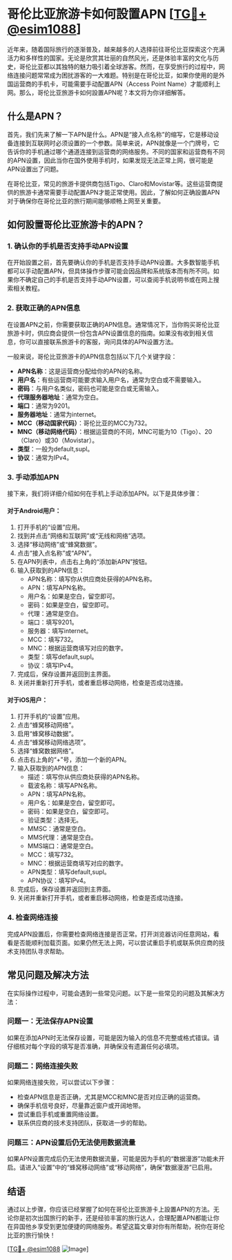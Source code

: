 # 哥伦比亚旅游卡如何設置APN [[TG💪+ @esim1088](https://t.me/s/esim1088)]

近年来，随着国际旅行的逐渐普及，越来越多的人选择前往哥伦比亚探索这个充满活力和多样性的国家。无论是欣赏其壮丽的自然风光，还是体验丰富的文化与历史，哥伦比亚都以其独特的魅力吸引着全球游客。然而，在享受旅行的过程中，网络连接问题常常成为困扰游客的一大难题。特别是在哥伦比亚，如果你使用的是外国运营商的手机卡，可能需要手动配置APN（Access Point Name）才能顺利上网。那么，哥伦比亚旅游卡如何設置APN呢？本文将为你详细解答。

## 什么是APN？

首先，我们先来了解一下APN是什么。APN是“接入点名称”的缩写，它是移动设备连接到互联网时必须设置的一个参数。简单来说，APN就像是一个门牌号，它告诉你的手机通过哪个通道连接到运营商的网络服务。不同的国家和运营商有不同的APN设置，因此当你在国外使用手机时，如果发现无法正常上网，很可能是APN设置出了问题。

在哥伦比亚，常见的旅游卡提供商包括Tigo、Claro和Movistar等。这些运营商提供的旅游卡通常需要手动配置APN才能正常使用。因此，了解如何正确設置APN对于确保你在哥伦比亚的旅行期间能够顺畅上网至关重要。

## 如何設置哥伦比亚旅游卡的APN？

### 1. 确认你的手机是否支持手动APN设置

在开始設置之前，首先要确认你的手机是否支持手动APN设置。大多数智能手机都可以手动配置APN，但具体操作步骤可能会因品牌和系统版本而有所不同。如果你不确定自己的手机是否支持手动APN设置，可以查阅手机说明书或在网上搜索相关教程。

### 2. 获取正确的APN信息

在设置APN之前，你需要获取正确的APN信息。通常情况下，当你购买哥伦比亚旅游卡时，供应商会提供一份包含APN设置信息的指南。如果没有收到相关信息，你可以直接联系旅游卡的客服，询问具体的APN设置方法。

一般来说，哥伦比亚旅游卡的APN信息包括以下几个关键字段：

- **APN名称**：这是运营商分配给你的APN的名称。
- **用户名**：有些运营商可能要求输入用户名，通常为空白或不需要输入。
- **密码**：与用户名类似，密码也可能是空白或无需输入。
- **代理服务器地址**：通常为空白。
- **端口**：通常为9201。
- **服务器地址**：通常为internet。
- **MCC（移动国家代码）**：哥伦比亚的MCC为732。
- **MNC（移动网络代码）**：根据运营商的不同，MNC可能为10（Tigo）、20（Claro）或30（Movistar）。
- **类型**：一般为default,supl。
- **协议**：通常为IPv4。

### 3. 手动添加APN

接下来，我们将详细介绍如何在手机上手动添加APN。以下是具体步骤：

#### 对于Android用户：

1. 打开手机的“设置”应用。
2. 找到并点击“网络和互联网”或“无线和网络”选项。
3. 选择“移动网络”或“蜂窝数据”。
4. 点击“接入点名称”或“APN”。
5. 在APN列表中，点击右上角的“添加新APN”按钮。
6. 输入获取到的APN信息：
   - APN名称：填写你从供应商处获得的APN名称。
   - APN：填写APN名称。
   - 用户名：如果是空白，留空即可。
   - 密码：如果是空白，留空即可。
   - 代理：通常是空白。
   - 端口：填写9201。
   - 服务器：填写internet。
   - MCC：填写732。
   - MNC：根据运营商填写对应的数字。
   - 类型：填写default,supl。
   - 协议：填写IPv4。
7. 完成后，保存设置并返回到主界面。
8. 关闭并重新打开手机，或者重启移动网络，检查是否成功连接。

#### 对于iOS用户：

1. 打开手机的“设置”应用。
2. 点击“蜂窝移动网络”。
3. 启用“蜂窝移动数据”。
4. 点击“蜂窝移动网络选项”。
5. 选择“蜂窝数据网络”。
6. 点击右上角的“+”号，添加一个新的APN。
7. 输入获取到的APN信息：
   - 描述：填写你从供应商处获得的APN名称。
   - 载波名称：填写APN名称。
   - APN：填写APN名称。
   - 用户名：如果是空白，留空即可。
   - 密码：如果是空白，留空即可。
   - 验证类型：选择无。
   - MMSC：通常是空白。
   - MMS代理：通常是空白。
   - MMS端口：通常是空白。
   - MCC：填写732。
   - MNC：根据运营商填写对应的数字。
   - APN类型：填写default,supl。
   - APN协议：填写IPv4。
8. 完成后，保存设置并返回到主界面。
9. 关闭并重新打开手机，或者重启移动网络，检查是否成功连接。

### 4. 检查网络连接

完成APN設置后，你需要检查网络连接是否正常。打开浏览器访问任意网站，看看是否能顺利加载页面。如果仍然无法上网，可以尝试重启手机或联系供应商的技术支持团队寻求帮助。

## 常见问题及解决方法

在实际操作过程中，可能会遇到一些常见问题。以下是一些常见的问题及其解决方法：

### 问题一：无法保存APN设置

如果在添加APN时无法保存设置，可能是因为输入的信息不完整或格式错误。请仔细核对每个字段的填写是否准确，并确保没有遗漏任何必填项。

### 问题二：网络连接失败

如果网络连接失败，可以尝试以下步骤：

- 检查APN信息是否正确，尤其是MCC和MNC是否对应正确的运营商。
- 确保手机信号良好，尽量靠近窗户或开阔地带。
- 尝试重启手机或重置网络设置。
- 联系供应商的技术支持团队，获取进一步的帮助。

### 问题三：APN设置后仍无法使用数据流量

如果APN设置完成后仍无法使用数据流量，可能是因为手机的“数据漫游”功能未开启。请进入“设置”中的“蜂窝移动网络”或“移动网络”，确保“数据漫游”已启用。

## 结语

通过以上步骤，你应该已经掌握了如何在哥伦比亚旅游卡上設置APN的方法。无论你是初次出国旅行的新手，还是经验丰富的旅行达人，合理配置APN都能让你在异国他乡享受到更加便捷的网络服务。希望这篇文章对你有所帮助，祝你在哥伦比亚的旅行愉快！

[[TG💪+ @esim1088](https://t.me/s/esim1088) ![Image](https://i.postimg.cc/4NQfJmqS/Snipaste-2025-05-13-00-14-12.png)]